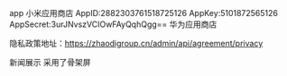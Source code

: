 app
	小米应用商店
		AppID:2882303761518725126
		AppKey:5101872565126
		AppSecret:3urJNvszVCIOwFAyQqhQgg==
	华为应用商店


隐私政策地址：https://zhaodigroup.cn/admin/api/agreement/privacy

新闻展示 采用了骨架屏

